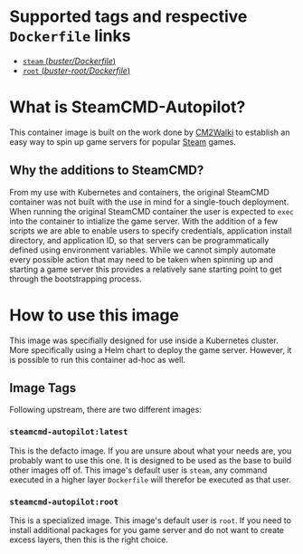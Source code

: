 # Supported tags and respective `Dockerfile` links
  -	[`steam` (*buster/Dockerfile*)](https://github.com/crutonjohn/steamcmd-autopilot/blob/main/steamcmd/Dockerfile)
  -	[`root` (*buster-root/Dockerfile*)](https://github.com/crutonjohn/steamcmd-autopilot/blob/main/steamcmd-root/Dockerfile)

# What is SteamCMD-Autopilot?

This container image is built on the work done by [CM2Walki](https://github.com/CM2Walki/steamcmd) to establish an easy way to spin up game servers for popular [Steam](https://steampowered.com) games.

## Why the additions to SteamCMD?

From my use with Kubernetes and containers, the original SteamCMD container was not built with the use in mind for a single-touch deployment. When running the original SteamCMD container the user is expected to `exec` into the container to intialize the game server. With the addition of a few scripts we are able to enable users to specify credentials, application install directory, and application ID, so that servers can be programmatically defined using environment variables. While we cannot simply automate every possible action that may need to be taken when spinning up and starting a game server this provides a relatively sane starting point to get through the bootstrapping process.

# How to use this image

This image was specifially designed for use inside a Kubernetes cluster. More specifically using a Helm chart to deploy the game server. However, it is possible to run this container ad-hoc as well.

## Image Tags

Following upstream, there are two different images:

### `steamcmd-autopilot:latest`
This is the defacto image. If you are unsure about what your needs are, you probably want to use this one. It is designed to be used as the base to build other images off of. This image's default user is `steam`, any command executed in a higher layer `Dockerfile` will therefor be executed as that user.<br/>

### `steamcmd-autopilot:root`
This is a specialized image. This image's default user is `root`. If you need to install additional packages for you game server and do not want to create excess layers, then this is the right choice.
